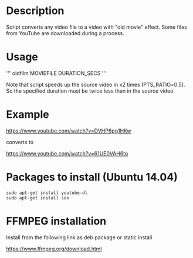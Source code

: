 # Description

Script converts any video file to a video with "old movie" effect.
Some files from YouTube are downloaded during a process.

# Usage

'''
oldfilm MOVIEFILE DURATION_SECS
'''

Note that script speeds up the source video in x2 times (PTS_RATIO=0.5). So the specified duration
must be twice less than in the source video.

# Example

https://www.youtube.com/watch?v=DVHP6pg1HKw

converts to

https://www.youtube.com/watch?v=61UE0VAH6to


# Packages to install (Ubuntu 14.04)

```
sudo apt-get install youtube-dl
sudo apt-get install sox
```

# FFMPEG installation

Install from the following link as deb package or static install

https://www.ffmpeg.org/download.html
